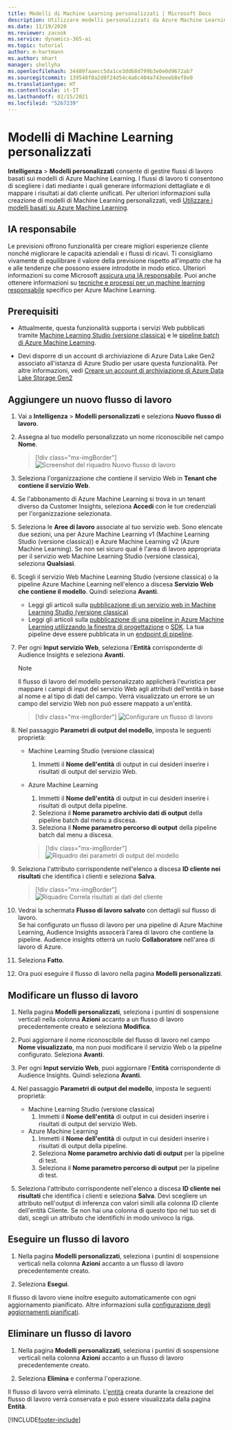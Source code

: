```yaml
---
title: Modelli di Machine Learning personalizzati | Microsoft Docs
description: Utilizzare modelli personalizzati da Azure Machine Learning in Dynamics 365 Customer Insights.
ms.date: 11/19/2020
ms.reviewer: zacook
ms.service: dynamics-365-ai
ms.topic: tutorial
author: m-hartmann
ms.author: mhart
manager: shellyha
ms.openlocfilehash: 34489faaecc5da1ce3dd68d799b3e0e0d9672ab7
ms.sourcegitcommit: 139548f8a2d0f24d54c4a6c404a743eeeb8ef8e0
ms.translationtype: HT
ms.contentlocale: it-IT
ms.lasthandoff: 02/15/2021
ms.locfileid: "5267239"
---
```

# <a name="custom-machine-learning-models"></a>Modelli di Machine Learning personalizzati

**Intelligenza** > **Modelli personalizzati** consente di gestire flussi di lavoro basati sui modelli di Azure Machine Learning. I flussi di lavoro ti consentono di scegliere i dati mediante i quali generare informazioni dettagliate e di mappare i risultati ai dati cliente unificati. Per ulteriori informazioni sulla creazione di modelli di Machine Learning personalizzati, vedi [Utilizzare i modelli basati su Azure Machine Learning](azure-machine-learning-experiments.md).

## <a name="responsible-ai"></a>IA responsabile

Le previsioni offrono funzionalità per creare migliori esperienze cliente nonché migliorare le capacità aziendali e i flussi di ricavi. Ti consigliamo vivamente di equilibrare il valore della previsione rispetto all'impatto che ha e alle tendenze che possono essere introdotte in modo etico. Ulteriori informazioni su come Microsoft [assicura una IA responsabile](https://www.microsoft.com/ai/responsible-ai?activetab=pivot1%3aprimaryr6). Puoi anche ottenere informazioni su [tecniche e processi per un machine learning responsabile](https://docs.microsoft.com/azure/machine-learning/concept-responsible-ml) specifico per Azure Machine Learning.

## <a name="prerequisites"></a>Prerequisiti

- Attualmente, questa funzionalità supporta i servizi Web pubblicati tramite [Machine Learning Studio (versione classica)](https://studio.azureml.net) e le [pipeline batch di Azure Machine Learning](https://docs.microsoft.com/azure/machine-learning/concept-ml-pipelines).

- Devi disporre di un account di archiviazione di Azure Data Lake Gen2 associato all'istanza di Azure Studio per usare questa funzionalità. Per altre informazioni, vedi [Creare un account di archiviazione di Azure Data Lake Storage Gen2](https://docs.microsoft.com/azure/storage/blobs/data-lake-storage-quickstart-create-account)

## <a name="add-a-new-workflow"></a>Aggiungere un nuovo flusso di lavoro

1. Vai a **Intelligenza** > **Modelli personalizzati** e seleziona **Nuovo flusso di lavoro**.

1. Assegna al tuo modello personalizzato un nome riconoscibile nel campo **Nome**.

   > [!div class="mx-imgBorder"]
   > ![Screenshot del riquadro Nuovo flusso di lavoro](media/new-workflowv2.png "Screenshot del riquadro Nuovo flusso di lavoro")

1. Seleziona l'organizzazione che contiene il servizio Web in **Tenant che contiene il servizio Web**.

1. Se l'abbonamento di Azure Machine Learning si trova in un tenant diverso da Customer Insights, seleziona **Accedi** con le tue credenziali per l'organizzazione selezionata.

1. Seleziona le **Aree di lavoro** associate al tuo servizio web. Sono elencate due sezioni, una per Azure Machine Learning v1 (Machine Learning Studio (versione classica)) e Azure Machine Learning v2 (Azure Machine Learning). Se non sei sicuro qual è l'area di lavoro appropriata per il servizio web Machine Learning Studio (versione classica), seleziona **Qualsiasi**.

1. Scegli il servizio Web Machine Learning Studio (versione classica) o la pipeline Azure Machine Learning nell'elenco a discesa **Servizio Web che contiene il modello**. Quindi seleziona **Avanti**.
   - Leggi gli articoli sulla [pubblicazione di un servizio web in Machine Learning Studio (versione classica)](https://docs.microsoft.com/azure/machine-learning/studio/deploy-a-machine-learning-web-service#deploy-it-as-a-new-web-service)
   - Leggi gli articoli sulla [pubblicazione di una pipeline in Azure Machine Learning utilizzando la finestra di progettazione](https://docs.microsoft.com/azure/machine-learning/concept-ml-pipelines#building-pipelines-with-the-designer) o [SDK](https://docs.microsoft.com/azure/machine-learning/concept-ml-pipelines#building-pipelines-with-the-python-sdk). La tua pipeline deve essere pubblicata in un [endpoint di pipeline](https://docs.microsoft.com/azure/machine-learning/how-to-run-batch-predictions-designer#submit-a-pipeline-run).

1. Per ogni **Input servizio Web**, seleziona l'**Entità** corrispondente di Audience Insights e seleziona **Avanti**.
   > [!NOTE]
   > Il flusso di lavoro del modello personalizzato applicherà l'euristica per mappare i campi di input del servizio Web agli attributi dell'entità in base al nome e al tipo di dati del campo. Verrà visualizzato un errore se un campo del servizio Web non può essere mappato a un'entità.

   > [!div class="mx-imgBorder"]
   > ![Configurare un flusso di lavoro](media/intelligence-screen2-updated.png "Configurare un flusso di lavoro")
   
1. Nel passaggio **Parametri di output del modello**, imposta le seguenti proprietà:
   - Machine Learning Studio (versione classica)
      1. Immetti il **Nome dell'entità** di output in cui desideri inserire i risultati di output del servizio Web.
   - Azure Machine Learning
      1. Immetti il **Nome dell'entità** di output in cui desideri inserire i risultati di output della pipeline.
      1. Seleziona il **Nome parametro archivio dati di output** della pipeline batch dal menu a discesa.
      1. Seleziona il **Nome parametro percorso di output** della pipeline batch dal menu a discesa.
      
      > [!div class="mx-imgBorder"]
      > ![Riquadro dei parametri di output del modello](media/intelligence-screen3-outputparameters.png "Riquadro dei parametri di output del modello")

1. Seleziona l'attributo corrispondente nell'elenco a discesa **ID cliente nei risultati** che identifica i clienti e seleziona **Salva**.
   
   > [!div class="mx-imgBorder"]
   > ![Riquadro Correla risultati ai dati del cliente](media/intelligence-screen4-relatetocustomer.png "Riquadro Correla risultati ai dati del cliente")

1. Vedrai la schermata **Flusso di lavoro salvato** con dettagli sul flusso di lavoro.    
   Se hai configurato un flusso di lavoro per una pipeline di Azure Machine Learning, Audience Insights assocerà l'area di lavoro che contiene la pipeline. Audience insights otterrà un ruolo **Collaboratore** nell'area di lavoro di Azure.

1. Seleziona **Fatto**.

1. Ora puoi eseguire il flusso di lavoro nella pagina **Modelli personalizzati**.

## <a name="edit-a-workflow"></a>Modificare un flusso di lavoro

1. Nella pagina **Modelli personalizzati**, seleziona i puntini di sospensione verticali nella colonna **Azioni** accanto a un flusso di lavoro precedentemente creato e seleziona **Modifica**.

1. Puoi aggiornare il nome riconoscibile del flusso di lavoro nel campo **Nome visualizzato**, ma non puoi modificare il servizio Web o la pipeline configurato. Seleziona **Avanti**.

1. Per ogni **Input servizio Web**, puoi aggiornare l'**Entità** corrispondente di Audience Insights. Quindi seleziona **Avanti**.

1. Nel passaggio **Parametri di output del modello**, imposta le seguenti proprietà:
   - Machine Learning Studio (versione classica)
      1. Immetti il **Nome dell'entità** di output in cui desideri inserire i risultati di output del servizio Web.
   - Azure Machine Learning
      1. Immetti il **Nome dell'entità** di output in cui desideri inserire i risultati di output della pipeline.
      1. Seleziona **Nome parametro archivio dati di output** per la pipeline di test.
      1. Seleziona il **Nome parametro percorso di output** per la pipeline di test.

1. Seleziona l'attributo corrispondente nell'elenco a discesa **ID cliente nei risultati** che identifica i clienti e seleziona **Salva**.
   Devi scegliere un attributo nell'output di inferenza con valori simili alla colonna ID cliente dell'entità Cliente. Se non hai una colonna di questo tipo nel tuo set di dati, scegli un attributo che identifichi in modo univoco la riga.

## <a name="run-a-workflow"></a>Eseguire un flusso di lavoro

1. Nella pagina **Modelli personalizzati**, seleziona i puntini di sospensione verticali nella colonna **Azioni** accanto a un flusso di lavoro precedentemente creato.

1. Seleziona **Esegui**.

Il flusso di lavoro viene inoltre eseguito automaticamente con ogni aggiornamento pianificato. Altre informazioni sulla [configurazione degli aggiornamenti pianificati](system.md#schedule-tab).

## <a name="delete-a-workflow"></a>Eliminare un flusso di lavoro

1. Nella pagina **Modelli personalizzati**, seleziona i puntini di sospensione verticali nella colonna **Azioni** accanto a un flusso di lavoro precedentemente creato.

1. Seleziona **Elimina** e conferma l'operazione.

Il flusso di lavoro verrà eliminato. L'[entità](entities.md) creata durante la creazione del flusso di lavoro verrà conservata e può essere visualizzata dalla pagina **Entità**.


[!INCLUDE[footer-include](../includes/footer-banner.md)]